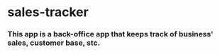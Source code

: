 # sales-tracker

### This app is a back-office app that keeps track of business' sales, customer base, stc.
